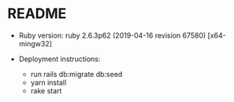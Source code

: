 # README

* Ruby version: ruby 2.6.3p62 (2019-04-16 revision 67580) [x64-mingw32]

* Deployment instructions:

  - run rails db:migrate db:seed
  - yarn install
  - rake start
